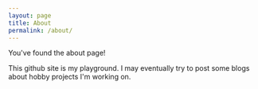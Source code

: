 ```yaml
---
layout: page
title: About
permalink: /about/
---
```


You've found the about page!

This github site is my playground. I may eventually try to post some blogs about hobby projects I'm working on.

